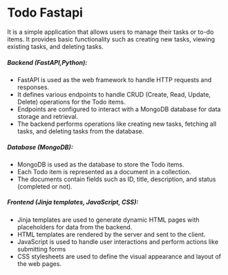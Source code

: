 <h1>
Todo Fastapi
</h1>
<p>It is a simple application that allows users to manage their tasks or to-do items. It provides basic functionality such as creating new tasks, viewing existing tasks, and deleting tasks.</p>

<h5>Backend (FastAPI,Python):</h5>
    <ul>
        <li>FastAPI is used as the web framework to handle HTTP requests and responses.
            </li>
        <li>It defines various endpoints to handle CRUD (Create, Read, Update, Delete) operations for the Todo items.</li>
        <li>Endpoints are configured to interact with a MongoDB database for data storage and retrieval.</li>
        <li>The backend performs operations like creating new tasks, fetching all tasks, and deleting tasks from the database.</li>
    </ul>
 <h5>Database (MongoDB):</h5>
   <ul>
      <li>MongoDB is used as the database to store the Todo items.    
      <li>Each Todo item is represented as a document in a collection.</li>
       <li>
            The documents contain fields such as ID, title, description, and status (completed or not).</li>
        </li>
    </ul>
<h5>Frontend (Jinja templates, JavaScript, CSS):</h5>
<ul>
 <li>Jinja templates are used to generate dynamic HTML pages with placeholders for data from the backend.</li>
        <li>HTML templates are rendered by the server and sent to the client.</li>
        <li>JavaScript is used to handle user interactions and perform actions like submitting forms</li>
        <li>CSS stylesheets are used to define the visual appearance and layout of the web pages.</li>
    </ul>
